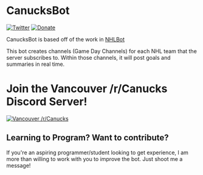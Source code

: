 # CanucksBot
[![Twitter](https://img.shields.io/badge/Twitter-Hazeluff-00ACED.svg?style=flat-square&logo=twitter)](https://twitter.com/hazeluff)
[![Donate](https://img.shields.io/badge/Donate-Paypal-%238d87a7.svg?style=flat-square&logo=paypal)](https://paypal.me/hazeluff)

CanucksBot is based off of the work in [NHLBot](https://github.com/hazeluff/discord-nhlbot)

This bot creates channels (Game Day Channels) for each NHL team that the server subscribes to. Within those channels, it will post goals and summaries in real time.

# Join the Vancouver /r/Canucks Discord Server!
[![Vancouver /r/Canucks](https://img.shields.io/badge/Discord-Vancouver_/r/Canucks-7289DA.svg?style=flat-square&logo=discord)](https://discord.gg/YCCUVdY)

## Learning to Program? Want to contribute?
If you're an aspiring programmer/student looking to get experience, I am more than willing to work with you to improve the bot. Just shoot me a message!
